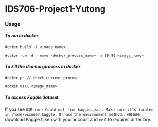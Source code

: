 # IDS706-Project1-Yutong

### Usage
##### To run in docker
`docker build -t <image_name> .`

`docker run -d --name <docker_process_name> -p 80:80 <image_name>`

##### To kill the deamon process in docker
`docker ps // check current process`

`docker kill <image_name>`

##### To access Kaggle dataset
If you see `OSError: Could not find kaggle.json. Make sure it's located in /home/vscode/.kaggle. Or use the environment method.`. Please download Kaggle token with your account and `mv` it to required dirtectory.